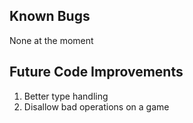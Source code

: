 ## Known Bugs
None at the moment

## Future Code Improvements
1) Better type handling
2) Disallow bad operations on a game
